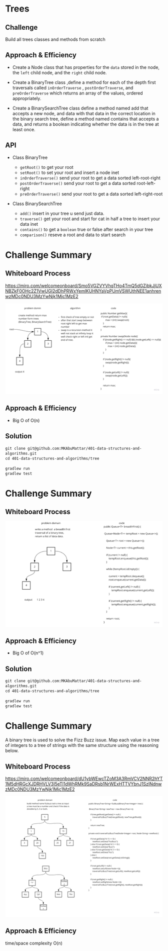 # Trees
<!-- Short summary or background information -->

## Challenge
<!-- Description of the challenge -->

Build all trees classes and methods  from scratch

## Approach & Efficiency
<!-- What approach did you take? Why? What is the Big O space/time for this approach? -->

* Create a Node class that has properties
  for the `data` stored in the node, the
  `left` child node, and the `right` child node.
  
* Create a BinaryTree class ,define a method
  for each of the depth first traversals
  called `inOrderTraverse`
  , `postOrderTraverse`, and
  `preOrderTraverse` which returns an
  array of the values, ordered
  appropriately.
  
* Create a BinarySearchTree class define
  a method named add that accepts
  a new node, and data
  with that data in the correct 
  location in the binary search tree, 
  define a method named contains
  that accepts a data, and returns
  a boolean indicating whether
  the data is in the tree at least once.

## API
<!-- Description of each method publicly available in each of your trees -->

* Class BinaryTree
    * `getRoot()` to get your root
    * `setRoot()` to set your root and insert a node inet
    * `inOrderTraverse()` send your root to get a data sorted left-root-right
    * `postOrderTraverse()` send your root to get a data sorted root-left-right
    * `preOrderTraverse()` send your root to get a data sorted left-right-root

* Class BinarySearchTree
    * `add()` insert in your tree u send just data.
    * `traverse()` get your root and start for cat in half a tree to insert your data inet
    * `contains()` to get a `boolean` true or false after search in your tree
    * `comparison()` reseve a root and data to start search



# Challenge Summary
<!-- Description of the challenge -->

## Whiteboard Process
<!-- Embedded whiteboard image -->

https://miro.com/welcomeonboard/Smo5VGZVYVhqTHo4TmQ5dGZibkJjUXNBZkF0OHc2Z1VwUGI2dDhPRWxYemlKUHNYaVpPUmVSWUthNEE1anhrenwzMDc0NDU3MzYwNjk1Mjc1MzE2

![max tree](./max-tree.jpg)

## Approach & Efficiency
<!-- What approach did you take? Why? What is the Big O space/time for this approach? -->
* Big O of O(n)

## Solution
<!-- Show how to run your code, and examples of it in action -->
```bach
git clone git@github.com:MKAbuMattar/401-data-structures-and-algorithms.git
cd 401-data-structures-and-algorithms/tree

gradlew run
gradlew test
```

# Challenge Summary
<!-- Description of the challenge -->

## Whiteboard Process
<!-- Embedded whiteboard image -->

![tree-breadth-first](./tree-breadth-first.jpg)

## Approach & Efficiency
<!-- What approach did you take? Why? What is the Big O space/time for this approach? -->
* Big O of O(n^1)

## Solution
<!-- Show how to run your code, and examples of it in action -->
```bach
git clone git@github.com:MKAbuMattar/401-data-structures-and-algorithms.git
cd 401-data-structures-and-algorithms/tree

gradlew run
gradlew test
```

# Challenge Summary
<!-- Description of the challenge -->

A binary tree is used to solve the Fizz Buzz issue.
Map each value in a tree of integers to a
tree of strings with the same structure using the reasoning below.

## Whiteboard Process
<!-- Embedded whiteboard image -->

https://miro.com/welcomeonboard/dU1ybWEwcTZoM3A3RmVCV2NNR2hYT1M5dHRGcXJDRHVLV3I5eTl1dWhRMk9SaDRsb1NrWExHTTVYbnJ1SzlNdnwzMDc0NDU3MzYwNjk1Mjc1MzE2

![FizzBuzz](./FizzBuzz.jpg)

## Approach & Efficiency
<!-- What approach did you take? Why? What is the Big O space/time for this approach? -->

time/space complexity O(n)


